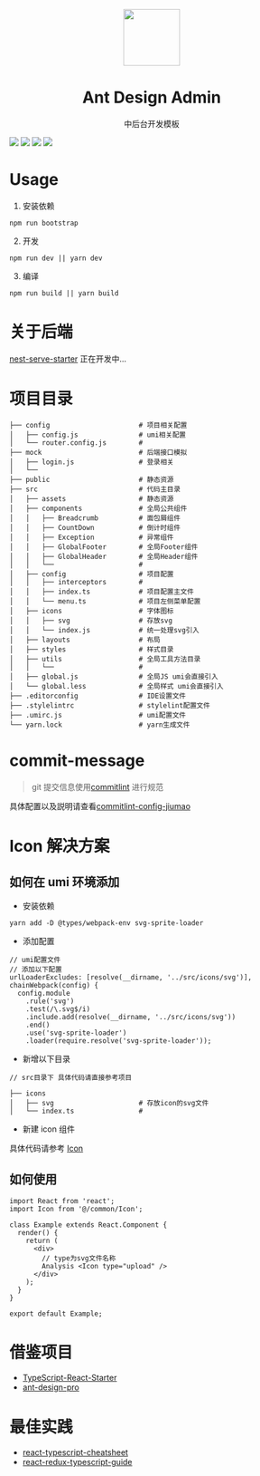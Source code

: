 <p align="center">
  <a href="http://ant.design">
    <img width="100" src="https://gw.alipayobjects.com/zos/rmsportal/KDpgvguMpGfqaHPjicRK.svg">
  </a>
</p>

<h1 align="center">Ant Design Admin</h1>

<div align="center">
中后台开发模板
</div>

![](https://img.shields.io/github/stars/typescript-projects/react-admin-template.svg)
![](https://img.shields.io/github/license/typescript-projects/react-admin-template.svg)
![](https://img.shields.io/github/issues/typescript-projects/react-admin-template.svg)
![](https://img.shields.io/github/forks/typescript-projects/react-admin-template.svg)

# Usage

1. 安装依赖

```
npm run bootstrap
```

2. 开发

```
npm run dev || yarn dev
```

3. 编译

```
npm run build || yarn build
```

# 关于后端

[nest-serve-starter](https://github.com/typescript-projects/nest-serve-starter) 正在开发中...

# 项目目录

```
├── config                      # 项目相关配置
│   ├── config.js               # umi相关配置
│   └── router.config.js        #
├── mock                        # 后端接口模拟
│   ├── login.js                # 登录相关
│   └──
├── public                      # 静态资源
├── src                         # 代码主目录
│   ├── assets                  # 静态资源
│   ├── components              # 全局公共组件
│   │   ├── Breadcrumb          # 面包屑组件
│   │   ├── CountDown           # 倒计时组件
│   │   ├── Exception           # 异常组件
│   │   ├── GlobalFooter        # 全局Footer组件
│   │   ├── GlobalHeader        # 全局Header组件
│   │   └──                     #
│   ├── config                  # 项目配置
│   │   ├── interceptors        #
│   │   ├── index.ts            # 项目配置主文件
│   │   └── menu.ts             # 项目左侧菜单配置
│   ├── icons                   # 字体图标
│   │   ├── svg                 # 存放svg
│   │   └── index.js            # 统一处理svg引入
│   ├── layouts                 # 布局
│   ├── styles                  # 样式目录
│   ├── utils                   # 全局工具方法目录
│   │   └──                     #
│   ├── global.js               # 全局JS umi会直接引入
│   └── global.less             # 全局样式 umi会直接引入
├── .editorconfig               # IDE设置文件
├── .stylelintrc                # stylelint配置文件
├── .umirc.js                   # umi配置文件
└── yarn.lock                   # yarn生成文件
```

# commit-message

> git 提交信息使用[commitlint](https://github.com/marionebl/commitlint) 进行规范

具体配置以及説明请查看[commitlint-config-jiumao](https://github.com/jiumao-fe/commitlint-config-jiumao)

# Icon 解决方案

## 如何在 umi 环境添加

- 安装依赖

```
yarn add -D @types/webpack-env svg-sprite-loader
```

- 添加配置

```
// umi配置文件
// 添加以下配置
urlLoaderExcludes: [resolve(__dirname, '../src/icons/svg')],
chainWebpack(config) {
  config.module
    .rule('svg')
    .test(/\.svg$/i)
    .include.add(resolve(__dirname, '../src/icons/svg'))
    .end()
    .use('svg-sprite-loader')
    .loader(require.resolve('svg-sprite-loader'));
```

- 新增以下目录

```
// src目录下 具体代码请直接参考项目

├── icons
│   ├── svg                     # 存放icon的svg文件
│   └── index.ts                #
```

- 新建 icon 组件

具体代码请参考 [Icon](https://github.com/typescript-projects/react-admin-template/blob/master/src/common/Icon/index.tsx)

## 如何使用

```
import React from 'react';
import Icon from '@/common/Icon';

class Example extends React.Component {
  render() {
    return (
      <div>
        // type为svg文件名称
        Analysis <Icon type="upload" />
      </div>
    );
  }
}

export default Example;
```

# 借鉴项目

- [TypeScript-React-Starter](https://github.com/Microsoft/TypeScript-React-Starter)
- [ant-design-pro](https://github.com/ant-design/ant-design-pro)

# 最佳实践

- [react-typescript-cheatsheet](https://github.com/sw-yx/react-typescript-cheatsheet)
- [react-redux-typescript-guide](https://github.com/piotrwitek/react-redux-typescript-guide)
